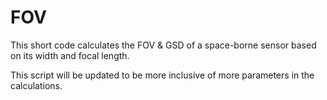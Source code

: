 # FOV
This short code calculates the FOV & GSD of a space-borne sensor based on its width and focal length.

This script will be updated to be more inclusive of more parameters in the calculations. 
